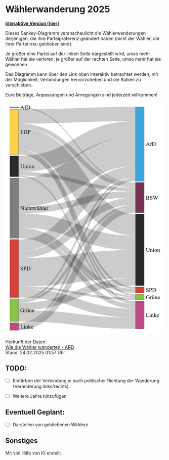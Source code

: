 # Wählerwanderung 2025


[**Interaktive Version [hier]**](https://davidbeh.github.io/politikdiagramme/)

Dieses Sankey-Diagramm veranschaulicht die Wählerwanderungen derjenigen, die ihre Parteipräferenz geändert haben
(nicht der Wähler, die ihrer Partei treu geblieben sind).

Je größer eine Partei auf der linken Seite dargestellt wird, umso mehr Wähler hat sie verloren,
je größer auf der rechten Seite, umso mehr hat sie gewonnen.

Das Diagramm kann über den Link oben interaktiv betrachtet werden, mit der Möglichkeit, Verbindungen hervorzuheben und die Balken zu verschieben.

Eure Beiträge, Anpassungen und Anregungen sind jederzeit willkommen!

![Sankey-Diagram der Wanderung](wandel.png)


Herkunft der Daten:\
[Wie die Wähler wanderten - ARD](https://www.tagesschau.de/wahl/archiv/2025-02-23-BT-DE/analyse-wanderung.shtml)\
Stand: 24.02.2025 01:57 Uhr

## TODO:

- [ ] Einfärben der Verbindung je nach politischer Richtung der Wanderung (Veränderung links/rechts)
- [ ] Weitere Jahre hinzufügen


## Eventuell Geplant:

- [ ] Darstellen von gebliebenen Wählern

## Sonstiges

Mit viel Hilfe von KI erstellt